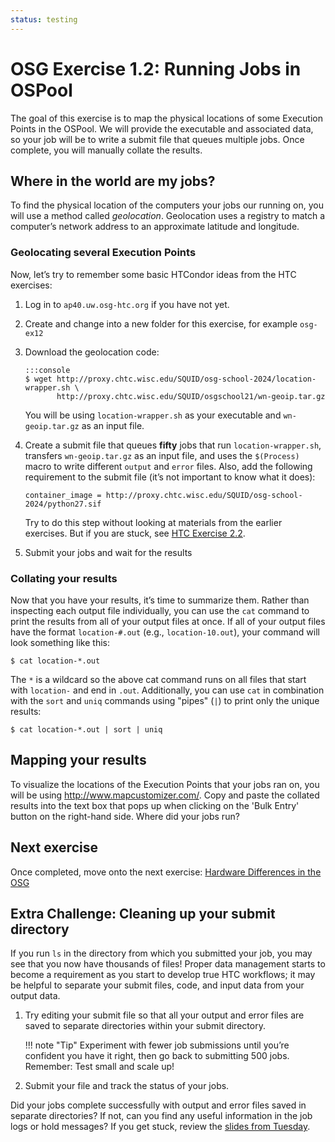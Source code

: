 ```yaml
---
status: testing
---
```


# OSG Exercise 1.2: Running Jobs in OSPool

The goal of this exercise is to map the physical locations of some Execution Points in the OSPool.
We will provide the executable and associated data,
so your job will be to write a submit file that queues multiple jobs.
Once complete, you will manually collate the results.

## Where in the world are my jobs?

To find the physical location of the computers your jobs our running on, you will use a method called *geolocation*.
Geolocation uses a registry to match a computer’s network address to an approximate latitude and longitude.

### Geolocating several Execution Points

Now, let’s try to remember some basic HTCondor ideas from the HTC exercises:

1.  Log in to `ap40.uw.osg-htc.org` if you have not yet.
1.  Create and change into a new folder for this exercise, for example `osg-ex12`
1.  Download the geolocation code:

        :::console
        $ wget http://proxy.chtc.wisc.edu/SQUID/osg-school-2024/location-wrapper.sh \
               http://proxy.chtc.wisc.edu/SQUID/osgschool21/wn-geoip.tar.gz

    You will be using `location-wrapper.sh` as your executable and `wn-geoip.tar.gz` as an input file.
 
1.  Create a submit file that queues **fifty** jobs that run `location-wrapper.sh`,
    transfers `wn-geoip.tar.gz` as an input file,
    and uses the `$(Process)` macro to write different `output` and `error` files.
    Also, add the following requirement to the submit file (it’s not important to know what it does):

        container_image = http://proxy.chtc.wisc.edu/SQUID/osg-school-2024/python27.sif

    Try to do this step without looking at materials from the earlier exercises.
    But if you are stuck, see [HTC Exercise 2.2](../htcondor/part2-ex2-queue-n.md).

1.  Submit your jobs and wait for the results

### Collating your results

Now that you have your results, it’s time to summarize them.
Rather than inspecting each output file individually,
you can use the `cat` command to print the results from all of your output files at once.
If all of your output files have the format `location-#.out` (e.g., `location-10.out`),
your command will look something like this:

``` console
$ cat location-*.out
```

The `*` is a wildcard so the above cat command runs on all files that start with `location-` and end in `.out`.
Additionally, you can use `cat` in combination with the `sort` and `uniq` commands using "pipes" (`|`)
to print only the unique results:

``` console
$ cat location-*.out | sort | uniq
```

## Mapping your results

To visualize the locations of the Execution Points that your jobs ran on,
you will be using <http://www.mapcustomizer.com/>.
Copy and paste the collated results into the text box that pops up
when clicking on the 'Bulk Entry' button on the right-hand side.
Where did your jobs run?

## Next exercise

Once completed, move onto the next exercise: [Hardware Differences in the OSG](part1-ex3-hardware-diffs.md)

## Extra Challenge: Cleaning up your submit directory

If you run `ls` in the directory from which you submitted your job, you may see that you now have thousands of files!
Proper data management starts to become a requirement as you start to develop true HTC workflows;
it may be helpful to separate your submit files, code, and input data from your output data.

1.  Try editing your submit file so that all your output and error files are saved to separate directories within your
    submit directory.

    !!! note "Tip"
        Experiment with fewer job submissions until you’re confident you have it right,
        then go back to submitting 500 jobs.
        Remember: Test small and scale up!

1.  Submit your file and track the status of your jobs.

Did your jobs complete successfully with output and error files saved in separate directories?
If not, can you find any useful information in the job logs or hold messages?
If you get stuck, review the [slides from Tuesday](../index.md).
